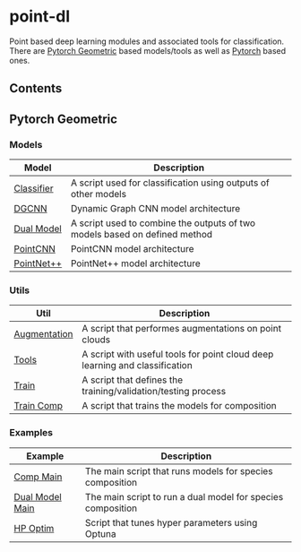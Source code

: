 # point-dl
Point based deep learning modules and associated tools for classification. There are [Pytorch Geometric](https://github.com/Brent-Murray/point-dl/tree/main/PyG) based models/tools as well as [Pytorch](https://github.com/Brent-Murray/point-dl/tree/main/Pytorch) based ones.

Contents
----
## Pytorch Geometric
### Models
| Model | Description |
| ----- | ----------- |
| [Classifier](https://github.com/Brent-Murray/point-dl/blob/main/PyG/models/classifier.py) | A script used for classification using outputs of other models |
| [DGCNN](https://github.com/Brent-Murray/point-dl/blob/main/PyG/models/dgcnn.py) | Dynamic Graph CNN model architecture | 
| [Dual Model](https://github.com/Brent-Murray/point-dl/blob/main/PyG/models/dual_model.py) | A script used to combine the outputs of two models based on defined method |
| [PointCNN](https://github.com/Brent-Murray/point-dl/blob/main/PyG/models/pointcnn.py) | PointCNN model architecture |
| [PointNet++](https://github.com/Brent-Murray/point-dl/blob/main/PyG/models/pointnet2.py) | PointNet++ model architecture |

### Utils
| Util | Description |
| ---- | ----------- |
| [Augmentation](https://github.com/Brent-Murray/point-dl/blob/main/PyG/utils/augmentation.py) | A script that performes augmentations on point clouds |
| [Tools](https://github.com/Brent-Murray/point-dl/blob/main/PyG/utils/tools.py) | A script with useful tools for point cloud deep learning and classification |
| [Train](https://github.com/Brent-Murray/point-dl/blob/main/PyG/utils/train.py) | A script that defines the training/validation/testing process |
| [Train Comp](https://github.com/Brent-Murray/point-dl/blob/main/PyG/utils/train_comp.py) | A script that trains the models for composition |

### Examples
| Example | Description |
| ------- | ----------- |
| [Comp Main](https://github.com/Brent-Murray/point-dl/blob/main/PyG/comp_main.py) | The main script that runs models for species composition |
| [Dual Model Main](https://github.com/Brent-Murray/point-dl/blob/main/PyG/dual_model_main.py) | The main script to run a dual model for species composition |
| [HP Optim](https://github.com/Brent-Murray/point-dl/blob/main/PyG/hp_optim.py) | Script that tunes hyper parameters using Optuna |
